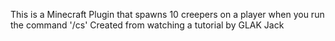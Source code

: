 This is a Minecraft Plugin that spawns 10 creepers on a player when you run the command '/cs'
Created from watching a tutorial by GLAK Jack
